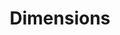 ---
bigquery: https://console.cloud.google.com/bigquery?p=covid-19-dimensions-ai&page=table&d=data&t=publications
contributors: Digital Science, https://www.digital-science.com/
cost: Free for personal, non-commercial use.
description: Dimensions contains more than 100 million publications, ranging from
  articles published in scholarly journals, books and book chapters, to preprints
  and conference proceedings. All publications are contextualized with linked data
  sets, funding, publications, patents, clinical trials, and policy documents. You
  can also view associated categories, funders, institutions, and researcher profiles.
documentation: https://docs.dimensions.ai/bigquery/index.html
last_edit: 04/06/2022, 22:00:02
location: https://www.dimensions.ai/products/free/
maintained_by: Digital Science, https://www.digital-science.com/
schema_fields:
- citation_string
- research_org_state_codes
- relationships
- original_assignee_orgs
- proceedings_title
- researcher_ids
- citations_count
- open_access_categories_v2
- filing_date
- publication_year
- funding_chf
- funding_eur
- funding_amount
- foa_number
- start_date
- authors
- family_members_ids
- phase
- gender
- category_hrcs_hc
- labels
- inventor_names
- category_hra
- category_hrcs_rac
- metrics
- funding_jpy
- categories
- aliases
- start_year
- patent_ids
- funder_countries
- original_title
- resulting_publication_doi
- ipcr
- associated_publication_arxiv_id
- funder_org
- associated_publication_pmid
- funding_nzd
- book_series_title
- funding_gbp
- editors
- acknowledgements
- established
- assignee_countries
- category_uoa
- priority_year
- wikipedia_url
- journal
- pmcid
- cited_by_ids
- expiration_year
- funder_org_cities
- status
- jurisdiction
- email_address
- category_rcdc
- assignee_orgs
- associated_publication_doi
- original_assignee_countries
- linkout
- research_org_city_names
- types
- mesh_terms
- research_org_cities
- interventions
- funding_aud
- research_org_state_names
- category_for
- eisbn
- title
- date_imported_gbq
- source_id
- mesh_headings
- book_title
- filing_status
- concepts
- resulting_publication_ids
- date_inserted
- name
- citations
- end_date
- publication_ids
- cpc
- links
- license
- description
- associated_grant_ids
- current_assignee_orgs
- open_access_categories
- date_print
- address
- supporting_grant_ids
- legal_events
- journal_lists
- clinical_trial_ids
- funder_org_countries
- expiration_date
- category_sdg
- publication_date
- active_years
- pmid
- embargo_date
- altmetrics
- issue
- conference
- external_ids
- granted_year
- funder_orgs
- funding_details
- investigators
- funding_currency
- publisher
- date_normal
- original_abstract
- end_year
- volume
- conditions
- research_org_countries
- funding_cny
- created_date
- language
- funding_usd
- research_org_country_names
- parent_id
- id
- kind
- date_modified
- subtitles
- category_icrp_cso
- brief_title
- family_id
- research_orgs
- repository_id
- funder_org_acronyms
- filing_year
- grant_number
- category_bra
- organisation_details
- funder_org_state_codes
- application_number
- original_assignee
- legal_status
- associated_publication_id
- family_count
- reference_ids
- acronyms
- arxiv_id
- type
- acronym
- repository_url
- pages
- repository_name
- date
- funding_cad
- year
- granted_date
- priority_date
- date_online
- registry
- current_assignee
- isbn
- category_icrp_ct
- current_assignee_countries
- abstract
- doi
shortname: dimensions
tags:
- scholarly literature
- patents
- funding
- clinical trials
- academic profiles
terms_of_use: 'Use of both the Dimensions COVID-19 dataset and full Dimensions dataset
  are subject to the Dimensions Terms of use: https://www.dimensions.ai/policies-terms-legal '
title: Dimensions
uuid: dcff88bd-fe6b-4fdb-8159-809bf9d7bc1c
---